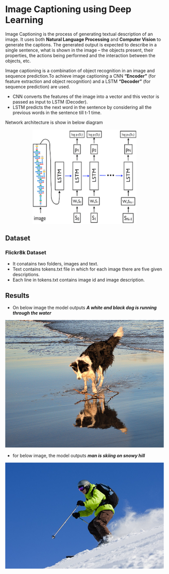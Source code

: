 # Image Captioning using Deep Learning
Image Captioning is the process of generating textual description of an image. It uses both **Natural Language Processing** and **Computer Vision** to generate the captions.
The generated output is expected to describe in a single sentence, what is shown in the image – the objects present, their properties, the actions being performed and the interaction between the objects, etc.

Image captioning is a combination of object recognition in an image and sequence prediction.To achieve image captioning a CNN **“Encoder”** (for feature extraction and object recognition) and a LSTM **“Decoder”** (for sequence prediction) are used.
- CNN converts the features of the image into a vector and this vector is passed as input to LSTM (Decoder).
- LSTM predicts the next word in the sentence by considering all the previous words in the sentence till t-1 time.

Network architecture is show in below diagram

<p align='center'>
  <img width="330" height="300" src = 'https://github.com/anand-kummari/image-captioning/blob/master/model.png?raw=true'>
</p>

## Dataset
### Flickr8k Dataset
- It conatains two folders, images and text.
- Text contains tokens.txt file in which for each image there  are five given descriptions.
- Each line in tokens.txt contains image id and image description.

## Results
- On below image the model outputs ***A white and black dog is running through the water***

<p align='center'>
  <img src = https://github.com/anand-kummari/image-captioning/blob/master/dog.jpg?raw=true>
</p>

- for below image, the model outputs ***man is skiing on snowy hill***

<p align='center'>
  <img src = https://github.com/anand-kummari/image-captioning/blob/master/ski.jpg?raw=true>
</p>
